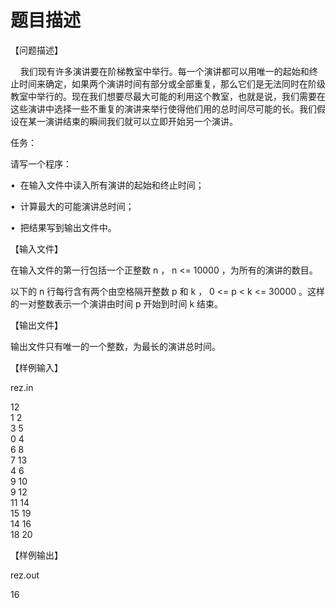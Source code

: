 # 题目描述


<p>
	【问题描述】
</p>
<p>
	    我们现有许多演讲要在阶梯教室中举行。每一个演讲都可以用唯一的起始和终止时间来确定，如果两个演讲时间有部分或全部重复，那么它们是无法同时在阶级教室中举行的。现在我们想要尽最大可能的利用这个教室，也就是说，我们需要在这些演讲中选择一些不重复的演讲来举行使得他们用的总时间尽可能的长。我们假设在某一演讲结束的瞬间我们就可以立即开始另一个演讲。
</p>
<p>
	任务：
</p>
<p>
	请写一个程序：
</p>
<p>
	•  在输入文件中读入所有演讲的起始和终止时间；
</p>
<p>
	•  计算最大的可能演讲总时间；
</p>
<p>
	•  把结果写到输出文件中。
</p>
<p>
	【输入文件】
</p>
<p>
	在输入文件的第一行包括一个正整数 n ， n &lt;= 10000 ，为所有的演讲的数目。
</p>
<p>
	以下的 n 行每行含有两个由空格隔开整数 p 和 k ， 0 &lt;= p &lt; k &lt;= 30000 。这样的一对整数表示一个演讲由时间 p 开始到时间 k 结束。
</p>
<p>
	【输出文件】
</p>
<p>
	输出文件只有唯一的一个整数，为最长的演讲总时间。
</p>
<p>
	【样例输入】
</p>
<p>
	rez.in
</p>
<p>
	12<br/>
1 2<br/>
3 5<br/>
0 4<br/>
6 8<br/>
7 13<br/>
4 6<br/>
9 10<br/>
9 12<br/>
11 14<br/>
15 19<br/>
14 16<br/>
18 20
</p>
<p>
	【样例输出】
</p>
<p>
	rez.out
</p>
<p>
	16
</p>
